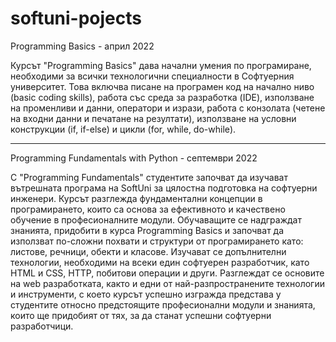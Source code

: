 # softuni-pojects

Programming Basics - април 2022

Курсът "Programming Basics" дава начални умения по програмиране, необходими за всички технологични специалности в Софтуерния университет. Това включва писане на програмен код на начално ниво (basic coding skills), работа със среда за разработка (IDE), използване на променливи и данни, оператори и изрази, работа с конзолата (четене на входни данни и печатане на резултати), използване на условни конструкции (if, if-else) и цикли (for, while, do-while).

-------------------------------------------------------------------------------------------------------------------------------------------------------------------------

Programming Fundamentals with Python - септември 2022

С "Programming Fundamentals" студентите започват да изучават вътрешната програма на SoftUni за цялостна подготовка на софтуерни инженери. Курсът разглежда фундаментални
концепции в програмирането, които са основа за ефективното и качествено обучение в професионалните модули. Обучаващите се надграждат знанията, придобити в курса Programming Basics и започват да използват по-сложни похвати и структури от програмирането като: листове, речници, обекти и класове. Изучават се допълнителни технологии, необходими на всеки един софтуерен разработчик, като HTML и CSS, HTTP, побитови операции и други. Разглеждат се основите на web разработката, както и едни от най-разпространените технологии и инструменти, с което курсът успешно изгражда представа у студентите относно предстоящите професионални модули и знанията, които ще придобият от тях, за да станат успешни софтуерни разработчици.
